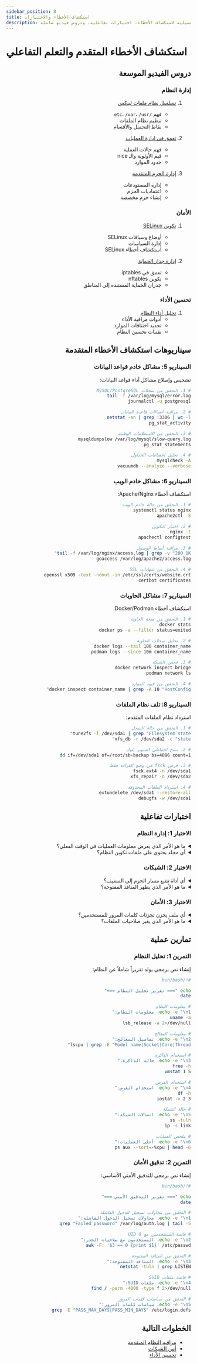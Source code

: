 ```yaml
---
sidebar_position: 8
title: استكشاف الأخطاء والاختبارات
description: سيناريوهات تفصيلية لاستكشاف الأخطاء، اختبارات تفاعلية، ودروس فيديو شاملة
---
```


# استكشاف الأخطاء المتقدم والتعلم التفاعلي

<div dir="rtl">

## دروس الفيديو الموسعة

### إدارة النظام
1. [تسلسل نظام ملفات لينكس](https://www.youtube.com/watch?v=example7)
   - فهم `/etc`، `/var`، `/usr`
   - تنظيم نظام الملفات
   - نقاط التحميل والأقسام

2. [تعمق في إدارة العمليات](https://www.youtube.com/watch?v=example8)
   - فهم حالات العملية
   - قيم الأولوية والـ nice
   - حدود الموارد

3. [إدارة الحزم المتقدمة](https://www.youtube.com/watch?v=example9)
   - إدارة المستودعات
   - اعتماديات الحزم
   - إنشاء حزم مخصصة

### الأمان
1. [تكوين SELinux](https://www.youtube.com/watch?v=example10)
   - أوضاع وسياقات SELinux
   - إدارة السياسات
   - استكشاف أخطاء SELinux

2. [إدارة جدار الحماية](https://www.youtube.com/watch?v=example11)
   - تعمق في iptables
   - تكوين nftables
   - جدران الحماية المستندة إلى المناطق

### تحسين الأداء
1. [تحليل أداء النظام](https://www.youtube.com/watch?v=example12)
   - أدوات مراقبة الأداء
   - تحديد اختناقات الموارد
   - تقنيات تحسين النظام

## سيناريوهات استكشاف الأخطاء المتقدمة

### السيناريو 5: مشاكل خادم قواعد البيانات
تشخيص وإصلاح مشاكل أداء قواعد البيانات:

```bash
# 1. التحقق من سجلات MySQL/PostgreSQL
tail -f /var/log/mysql/error.log
journalctl -u postgresql

# 2. مراقبة اتصالات قاعدة البيانات
netstat -an | grep :3306 | wc -l
pg_stat_activity

# 3. التحقق من الاستعلامات البطيئة
mysqldumpslow /var/log/mysql/slow-query.log
pg_stat_statements

# 4. تحليل إحصائيات الجداول
mysqlcheck -A
vacuumdb --analyze --verbose
```

### السيناريو 6: مشاكل خادم الويب
استكشاف أخطاء Apache/Nginx:

```bash
# 1. التحقق من حالة خادم الويب
systemctl status nginx
apache2ctl -S

# 2. اختبار التكوين
nginx -t
apachectl configtest

# 3. مراقبة أنماط الوصول
tail -f /var/log/nginx/access.log | grep -v "200 OK"
goaccess /var/log/apache2/access.log

# 4. التحقق من شهادات SSL
openssl x509 -text -noout -in /etc/ssl/certs/website.crt
certbot certificates
```

### السيناريو 7: مشاكل الحاويات
استكشاف أخطاء Docker/Podman:

```bash
# 1. التحقق من صحة الحاوية
docker stats
docker ps -a --filter status=exited

# 2. تحليل سجلات الحاوية
docker logs --tail 100 container_name
podman logs --since 10m container_name

# 3. فحص الشبكة
docker network inspect bridge
podman network ls

# 4. التحقق من قيود الموارد
docker inspect container_name | grep -A 10 "HostConfig"
```

### السيناريو 8: تلف نظام الملفات
استرداد نظام الملفات المتقدم:

```bash
# 1. التحقق من حالة السجل
tune2fs -l /dev/sda1 | grep "Filesystem state"
xfs_db -r /dev/sda2 -c "state"

# 2. نسخ احتياطي للسوبر بلوك
dd if=/dev/sda1 of=/root/sb-backup bs=4096 count=1

# 3. فرض fsck في وضع القراءة فقط
fsck.ext4 -n /dev/sda1
xfs_repair -n /dev/sda2

# 4. استرداد الملفات المحذوفة
extundelete /dev/sda1 --restore-all
debugfs -w /dev/sda1
```

## اختبارات تفاعلية

### الاختبار 1: إدارة النظام
<details>
<summary>ما هو الأمر الذي يعرض معلومات العمليات في الوقت الفعلي؟</summary>

- [ ] ps aux
- [x] top
- [ ] ls -l
- [ ] df -h

**التوضيح**: يوفر `top` إحصائيات النظام ومعلومات العمليات في الوقت الفعلي، مع التحديث بانتظام افتراضياً.
</details>

<details>
<summary>أي مجلد يحتوي على ملفات تكوين النظام؟</summary>

- [x] /etc
- [ ] /var
- [ ] /usr
- [ ] /bin

**التوضيح**: `/etc` هو المجلد القياسي لملفات تكوين النظام في لينكس.
</details>

### الاختبار 2: الشبكات
<details>
<summary>أي أداة تتتبع مسار الحزم إلى المضيف؟</summary>

- [ ] ping
- [ ] netstat
- [x] traceroute
- [ ] nslookup

**التوضيح**: يظهر `traceroute` المسار الذي تسلكه الحزم للوصول إلى الوجهة، بما في ذلك جميع القفزات الوسيطة.
</details>

<details>
<summary>ما هو الأمر الذي يظهر المنافذ المفتوحة؟</summary>

- [ ] ifconfig
- [x] netstat -tuln
- [ ] route
- [ ] arp

**التوضيح**: يظهر `netstat -tuln` جميع منافذ TCP وUDP المفتوحة بتنسيق رقمي.
</details>

### الاختبار 3: الأمان
<details>
<summary>أي ملف يخزن تجزئات كلمات المرور للمستخدمين؟</summary>

- [ ] /etc/passwd
- [x] /etc/shadow
- [ ] /etc/group
- [ ] /etc/users

**التوضيح**: يخزن `/etc/shadow` تجزئات كلمات المرور المشفرة ويمكن قراءته فقط من قبل root.
</details>

<details>
<summary>ما هو الأمر الذي يغير صلاحيات الملفات؟</summary>

- [ ] chown
- [x] chmod
- [ ] chgrp
- [ ] umask

**التوضيح**: يقوم `chmod` بتعديل صلاحيات الملفات (قراءة، كتابة، تنفيذ) للمالك، المجموعة، والآخرين.
</details>

## تمارين عملية

### التمرين 1: تحليل النظام
إنشاء نص برمجي يولد تقريراً شاملاً عن النظام:

```bash
#!/bin/bash

echo "=== تقرير تحليل النظام ==="
date

# معلومات النظام
echo -e "\n1. معلومات النظام:"
uname -a
lsb_release -a 2>/dev/null

# معلومات المعالج
echo -e "\n2. تفاصيل المعالج:"
lscpu | grep -E "Model name|Socket|Core|Thread"

# استخدام الذاكرة
echo -e "\n3. حالة الذاكرة:"
free -h
vmstat 1 5

# استخدام القرص
echo -e "\n4. استخدام القرص:"
df -h
iostat -x 2 3

# حالة الشبكة
echo -e "\n5. اتصالات الشبكة:"
ss -tuln
ip -s link

# ملخص العمليات
echo -e "\n6. أعلى العمليات:"
ps aux --sort=-%cpu | head -6
```

### التمرين 2: تدقيق الأمان
إنشاء نص برمجي للتدقيق الأمني الأساسي:

```bash
#!/bin/bash

echo "=== تقرير التدقيق الأمني ==="
date

# التحقق من محاولات تسجيل الدخول الفاشلة
echo -e "\n1. محاولات تسجيل الدخول الفاشلة:"
grep "Failed password" /var/log/auth.log | tail -5

# قائمة المستخدمين مع UID 0
echo -e "\n2. المستخدمون مع صلاحيات الجذر:"
awk -F: '$3 == 0 {print $1}' /etc/passwd

# التحقق من المنافذ المفتوحة
echo -e "\n3. المنافذ المفتوحة:"
netstat -tuln | grep LISTEN

# قائمة ملفات SUID
echo -e "\n4. ملفات SUID:"
find / -perm -4000 -type f 2>/dev/null

# التحقق من سياسات كلمات المرور
echo -e "\n5. سياسات كلمات المرور:"
grep -E "PASS_MAX_DAYS|PASS_MIN_DAYS" /etc/login.defs
```

## الخطوات التالية

- [مراقبة النظام المتقدمة](/ar/admin/03-log-management)
- [أمن الشبكات](/ar/networking/03-network-security)
- [تحسين الأداء](/ar/admin/02-performance-tuning)

</div>
